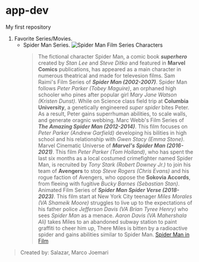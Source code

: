 # app-dev
My first repository
1. Favorite Series/Movies.
   - Spider Man Series.
     ![Spider Man Film Series Characters](https://images.thedirect.com/media/article_full/spider-man-characters-0.jpg)
     > The fictional character Spider Man, a comic book ***superhero*** created by *Stan Lee* and *Steve Ditko* and featured in **Marvel Comics** publications, has appeared as a main character in numerous theatrical and made for televesion films.
     > Sam Raimi's Film Series of ***Spider Man (2002-2007)***. Spider Man follows *Peter Parker (Tobey Maguire)*, an orphaned high schooler who pines after popular girl *Mary Jane Watson (Kristen Dunst)*. While on Science class field trip at **Columbia University**, a genetically engineered *super spider* bites Peter. As a result, Peter gains superrhuman abilities, to scale walls, and generate oragnic webbing.
     > Marc Webb's Film Series of ***The Amazing Spider Man (2012-2014)***. This film focuses on *Peter Parker (Andrew Garfield)* developing his bilities in high school and his relationship with *Gwen Stacy (Emma Stone)*.
     > Marvel Cinematic Universe of ***Marvel's Spider Man (2016-2021)***. This film *Peter Parker (Tom Holland)*, who has spent the last six months as a local costumed crimefighter named Spider Man, is recruited by *Tony Stark (Robert Downey Jr.)* to join his team of **Avengers** to stop *Steve Rogers (Chris Evans)* and his rogue faction of Avengers, who oppose the **Sokovia Accords**, from fleeing with fugitive *Bucky Barnes (Sebastian Stan)*.
     > Animated Film Series of ***Spider Man Spider Verse (2018-2023)***. This film start at New York City teenager *Miles Morales (VA Shameik Moore)* struggles to live up to the expectations of his father police *Jefferson Davis (VA Brian Tyree Henry)* who sees *Spider Man* as a menace. *Aaron Davis (VA Mahershala Ali)* takes Miles to an abandoned subway station to paint graffiti to cheer him up, There Miles is bitten by a radioactive spider and gains abilities similar to Spider Man.
     [Spider Man in Film](https://en.wikipedia.org/wiki/Spider-Man_in_film)
>
> Created by: Salazar, Marco Joemari
